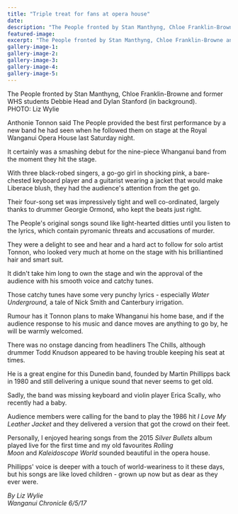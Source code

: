 ```yaml
---
title: "Triple treat for fans at opera house"
date: 
description: "The People fronted by Stan Manthyng, Chloe Franklin-Browne and former WHS students Debbie Head and Dylan Stanford (in background)..."
featured-image: 
excerpt: "The People fronted by Stan Manthyng, Chloe Franklin-Browne and former WHS students Debbie Head and Dylan Stanford (in background)..."
gallery-image-1: 
gallery-image-2: 
gallery-image-3: 
gallery-image-4: 
gallery-image-5: 
---
```


<p><span>The People fronted by Stan Manthyng, Chloe Franklin-Browne and former WHS students Debbie Head and Dylan Stanford (in background).<br />PHOTO: Liz Wylie</span></p>
<p>Anthonie Tonnon said The People provided the best first performance by a new band he had seen when he followed them on stage at the Royal Wanganui Opera House last Saturday night.</p>
<p>It certainly was a smashing debut for the nine-piece Whanganui band from the moment they hit the stage.</p>
<p>With three black-robed singers, a go-go girl in shocking pink, a bare-chested keyboard player and a guitarist wearing a jacket that would make Liberace blush, they had the audience's attention from the get go.</p>
<p>Their four-song set was impressively tight and well co-ordinated, largely thanks to drummer Georgie Ormond, who kept the beats just right.</p>
<p>The People's original songs sound like light-hearted ditties until you listen to the lyrics, which contain pyromanic threats and accusations of murder.</p>
<p>They were a delight to see and hear and a hard act to follow for solo artist Tonnon, who looked very much at home on the stage with his brilliantined hair and smart suit.</p>
<p>It didn't take him long to own the stage and win the approval of the audience with his smooth voice and catchy tunes.</p>
<p>Those catchy tunes have some very punchy lyrics - especially&nbsp;<em>Water Underground,</em>&nbsp;a tale of Nick Smith and Canterbury irrigation.</p>
<p>Rumour has it Tonnon plans to make Whanganui his home base, and if the audience response to his music and dance moves are anything to go by, he will be warmly welcomed.</p>
<p>There was no onstage dancing from headliners The Chills, although drummer Todd Knudson appeared to be having trouble keeping his seat at times.</p>
<p>He is a great engine for this Dunedin band, founded by Martin Phillipps back in 1980 and still delivering a unique sound that never seems to get old.</p>
<p>Sadly, the band was missing keyboard and violin player Erica Scally, who recently had a baby.</p>
<p>Audience members were calling for the band to play the 1986 hit&nbsp;<em>I Love My Leather Jacket</em>&nbsp;and they delivered a version that got the crowd on their feet.</p>
<p>Personally, I enjoyed hearing songs from the 2015&nbsp;<em>Silver Bullets</em>&nbsp;album played live for the first time and my old favourites&nbsp;<em>Rolling Moon</em>&nbsp;and&nbsp;<em>Kaleidoscope World</em>&nbsp;sounded beautiful in the opera house.</p>
<p>Phillipps' voice is deeper with a touch of world-weariness to it these days, but his songs are like loved children - grown up now but as dear as they ever were.</p>
<p class="clear syndicator"><em>By Liz Wylie</em><br /><em>Wanganui Chronicle 6/5/17</em></p>

